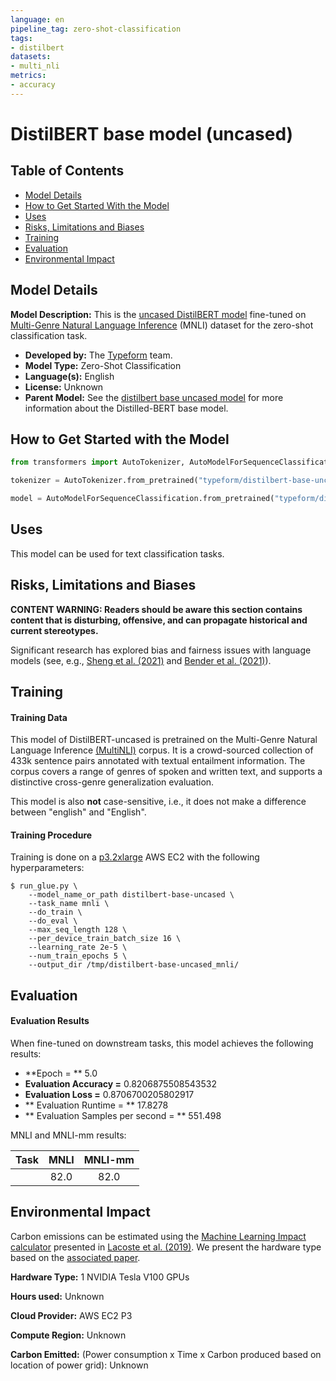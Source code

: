 ```yaml
---
language: en
pipeline_tag: zero-shot-classification
tags:
- distilbert
datasets:
- multi_nli
metrics:
- accuracy
---
```


# DistilBERT base model (uncased)


## Table of Contents
- [Model Details](#model-details)
- [How to Get Started With the Model](#how-to-get-started-with-the-model)
- [Uses](#uses)
- [Risks, Limitations and Biases](#risks-limitations-and-biases)
- [Training](#training)
- [Evaluation](#evaluation)
- [Environmental Impact](#environmental-impact)



## Model Details
**Model Description:**  This is the [uncased DistilBERT model](https://huggingface.co/distilbert-base-uncased) fine-tuned on [Multi-Genre Natural Language Inference](https://huggingface.co/datasets/multi_nli) (MNLI) dataset for the zero-shot classification task. 
- **Developed by:** The [Typeform](https://www.typeform.com/) team.
- **Model Type:** Zero-Shot Classification
- **Language(s):** English
- **License:** Unknown
- **Parent Model:** See the [distilbert base uncased model](https://huggingface.co/distilbert-base-uncased) for more information about the Distilled-BERT base model.
    
   
 ## How to Get Started with the Model

```python
from transformers import AutoTokenizer, AutoModelForSequenceClassification

tokenizer = AutoTokenizer.from_pretrained("typeform/distilbert-base-uncased-mnli")

model = AutoModelForSequenceClassification.from_pretrained("typeform/distilbert-base-uncased-mnli")

```

## Uses
This model can be used for text classification tasks.


## Risks, Limitations and Biases
**CONTENT WARNING: Readers should be aware this section contains content that is disturbing, offensive, and can propagate historical and current stereotypes.**

Significant research has explored bias and fairness issues with language models (see, e.g., [Sheng et al. (2021)](https://aclanthology.org/2021.acl-long.330.pdf) and [Bender et al. (2021)](https://dl.acm.org/doi/pdf/10.1145/3442188.3445922)).


## Training

#### Training Data


This model of DistilBERT-uncased is pretrained on the Multi-Genre Natural Language Inference [(MultiNLI)](https://huggingface.co/datasets/multi_nli) corpus. It is a crowd-sourced collection of 433k sentence pairs annotated with textual entailment information. The corpus covers a range of genres of spoken and written text, and supports a distinctive cross-genre generalization evaluation.

This model is also **not** case-sensitive, i.e., it does not make a difference between "english" and "English".


#### Training Procedure

Training is done on a [p3.2xlarge](https://aws.amazon.com/ec2/instance-types/p3/) AWS EC2 with the following hyperparameters:

```
$ run_glue.py \
    --model_name_or_path distilbert-base-uncased \
    --task_name mnli \
    --do_train \
    --do_eval \
    --max_seq_length 128 \
    --per_device_train_batch_size 16 \
    --learning_rate 2e-5 \
    --num_train_epochs 5 \
    --output_dir /tmp/distilbert-base-uncased_mnli/
```

## Evaluation


#### Evaluation Results
When fine-tuned on downstream tasks, this model achieves the following results:
- **Epoch = ** 5.0
- **Evaluation Accuracy =**  0.8206875508543532
- **Evaluation Loss =** 0.8706700205802917
- ** Evaluation Runtime = ** 17.8278
- ** Evaluation Samples per second = ** 551.498

MNLI and MNLI-mm results:

| Task | MNLI | MNLI-mm |
|:----:|:----:|:----:|
|      | 82.0 | 82.0 |



## Environmental Impact

Carbon emissions can be estimated using the [Machine Learning Impact calculator](https://mlco2.github.io/impact#compute) presented in [Lacoste et al. (2019)](https://arxiv.org/abs/1910.09700). We present the hardware type based on the [associated paper](https://arxiv.org/pdf/2105.09680.pdf).


**Hardware Type:** 1 NVIDIA Tesla V100 GPUs

**Hours used:**  Unknown

**Cloud Provider:** AWS  EC2 P3


**Compute Region:** Unknown



**Carbon Emitted:** (Power consumption x Time x Carbon produced based on location of power grid): Unknown

